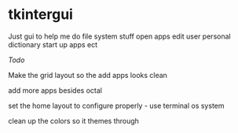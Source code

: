 # tkintergui

Just gui to help me do file system stuff
  open apps
  edit user personal dictionary
  start up apps
  ect



*Todo*

Make the grid layout so the add apps looks clean

add more apps besides octal

set the home layout to configure properly
    - use terminal os system

clean up the colors so it themes through

